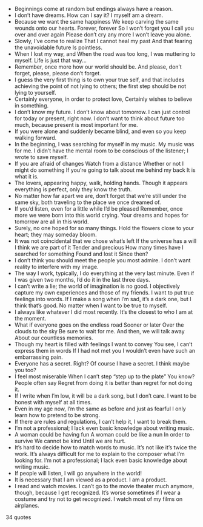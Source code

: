  - Beginnings come at random but endings always have a reason.
 - I don’t have dreams. How can I say it? I myself am a dream.
 - Because we want the same happiness We keep carving the same wounds onto our hearts. Forever, forever So I won’t forget you I call you over and over again Please don’t cry any more I won’t leave you alone.
 - Slowly, I’ve come to realize That I cannot heal my past And that fearing the unavoidable future Is pointless.
 - When I lost my way, and When the road was too long, I was muttering to myself. Life is just that way...
 - Remember, once more how our world should be. And please, don’t forget, please, please don’t forget.
 - I guess the very first thing is to own your true self, and that includes achieving the point of not lying to others; the first step should be not lying to yourself.
 - Certainly everyone, in order to protect love, Certainly wishes to believe in something.
 - I don’t know my future. I don’t know about tomorrow. I can just control for today or present, right now. I don’t want to think about future too much, because present is most important for me.
 - If you were alone and suddenly became blind, and even so you keep walking forward.
 - In the beginning, I was searching for myself in my music. My music was for me. I didn’t have the mental room to be conscious of the listener; I wrote to save myself.
 - If you are afraid of changes Watch from a distance Whether or not I might do something If you’re going to talk about me behind my back It is what it is.
 - The lovers, appearing happy, walk, holding hands. Though it appears everything is perfect, only they know the truth.
 - No matter how far apart we are, don’t forget that we’re still under the same sky, both traveling to the place we once dreamed of.
 - If you’d listen, even for a little while I’d be pleased Remember, once more we were born into this world crying. Your dreams and hopes for tomorrow are all in this world.
 - Surely, no one hoped for so many things. Hold the flowers close to your heart; they may someday bloom.
 - It was not coincidental that we chose what’s left If the universe has a will I think we are part of it Tender and precious How many times have I searched for something Found and lost it Since then?
 - I don’t think you should meet the people you most admire. I don’t want reality to interfere with my image.
 - The way I work, typically, I do everything at the very last minute. Even if I was given two months, I’d do it in the last three days.
 - I can’t write a lie; the world of imagination is no good. I objectively capture my own experiences and those of my friends. I want to put true feelings into words. If I make a song when I’m sad, it’s a dark one, but I think that’s good. No matter when I want to be true to myself.
 - I always like whatever I did most recently. It’s the closest to who I am at the moment.
 - What if everyone goes on the endless road Sooner or later Over the clouds to the sky Be sure to wait for me. And then, we will talk away About our countless memories.
 - Though my heart is filled with feelings I want to convey You see, I can’t express them in words If I had not met you I wouldn’t even have such an embarrassing pain.
 - Everyone has a secret. Right? Of course I have a secret. I think maybe you too?
 - I feel most miserable When I can’t step “step up to the plate” You know? People often say Regret from doing it is better than regret for not doing it.
 - If I write when I’m low, it will be a dark song, but I don’t care. I want to be honest with myself at all times.
 - Even in my age now, I’m the same as before and just as fearful I only learn how to pretend to be strong.
 - If there are rules and regulations, I can’t help it, I want to break them.
 - I’m not a professional; I lack even basic knowledge about writing music.
 - A woman could be having fun A woman could be like a nun In order to survive We cannot be kind Until we are hurt.
 - It’s hard to decide how to match words to music. It’s not like it’s twice the work. It’s always difficult for me to explain to the composer what I’m looking for. I’m not a professional; I lack even basic knowledge about writing music.
 - If people will listen, I will go anywhere in the world!
 - It is necessary that I am viewed as a product. I am a product.
 - I read and watch movies. I can’t go to the movie theater much anymore, though, because I get recognized. It’s worse sometimes if I wear a costume and try not to get recognized. I watch most of my films on airplanes.

34 quotes